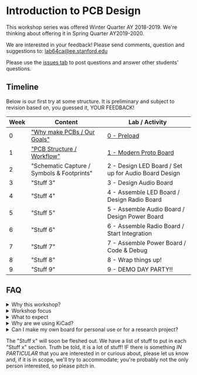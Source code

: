 # Introduction to PCB Design
This workshop series was offered Winter Quarter AY 2018-2019. We're thinking about offering it in Spring Quarter AY2019-2020.

We are interested in your feedback! Please send comments, question and suggestions to: lab64ca@ee.stanford.edu

Please use the [issues tab](../../issues) to post questions and answer other students' questions.

## Timeline
Below is our first try at some structure. It is preliminary and subject to revision based
on, you guessed it, YOUR FEEDBACK!

Week | Content | Lab / Activity
---- | ------- | -------------
0  | ["Why make PCBs / Our Goals"](/Week_0/Week_0_Content) | [0 - Preload](/Week_0/Week_0_Activity)
1  | ["PCB Structure / Workflow"](https://github.com/lab64makerspace/intro2PCBdesign/tree/master/Week_1/Week_1_Content) | [1 - Modern Proto Board](https://github.com/lab64makerspace/intro2PCBdesign/tree/master/Week_1/Week_1_Activity)
2  | "Schematic Capture / Symbols & Footprints" | 2 - Design LED Board / Set up for Audio Board Design
3  | "Stuff 3" | 3 - Design Audio Board
4  | "Stuff 4" | 4 - Assemble LED Board / Design Radio Board
5  | "Stuff 5" | 5 - Assemble Audio Board / Design Power Board
6  | "Stuff 6" | 6 - Assemble Radio Board / Start Integration
7  | "Stuff 7" | 7 - Assemble Power Board / Code & Debug
8  | "Stuff 8" | 8 - Wrap things up!
9  | "Stuff 9" | 9 - DEMO DAY PARTY!!

## FAQ

<details>
  <summary>Why this workshop?</summary>
Here at Stanford there are many folks that make printed circuit boards (PCBs) for a variety
of reasons. Many have expressed interest in learning more about how to design PCBs. Hopefully
this material will provide a route to a more solid background in PCB design for those just
starting out.
In working with folks that "know what they are doing" we see an abundance of trouble with
the mechanical aspects of PCB design. In many cases, holes don't line up, heatsinks interfere
with enclosures, wires and cables have inadequate service loop and ineffective strain relief.
One of the goals for this material is to give you, the PCB designer, the tools and insight
that will enable you to avoid many of these problems and stop "spinning boards" just to get
the basics correct.
</details>

<details>
  <summary>Workshop focus</summary>
This is an **introductory** workshop. **No previous experience is required.** Since we will
emphasize basic connectivity, form, fit, and function it will be helpful (but **NOT REQUIRED**)
if you have some limited experience with a mechanical design program. Suitable programs
include SolidWorks, Fusion360, FreeCAD, or any similar program. SolidWorks and Fusion360
are available free of cost for students. Additionally, they are available on lab64 servers
and you can use them without needing to run a VM, etc. If you need help with this, please
contact the lab64 staff by sending an email to lab64ca@ee.stanford.edu
Many folks that "know what they are doing" want to jump straight to more advanced topics
such as microstrip design, integrated component design, etc. They want to do this before
mastering rudimentary things (e.g., board stack-up and materials). We will cover these and
other advanced topics in follow-on workshops (or you can actually take EE 251 and really
understand things!). THIS MATERIAL WILL GIVE YOU THE FOUNDATION FOR ADVANCED TOPICS.
To be clear, we all know that, in reality, we are working with electro-magnetic fields and
their propagation, but we are going to to use the "lumped element" approximation for these
discussions.
</details>

<details>
  <summary>What to expect</summary>
  ### What is the required time commitment?
We have often been asked about the expected time commitment; how many hours per week will
be needed. As always, the answer is it *depends*. For an experienced PCB designer, the labs
may only require a few (3-4) hours per week. But the target audience is **NOT** experienced
designers, so we estimate that the amount of time required will be between 5 - 10 hours per
week. And it may be uneven depending on your background.
  
### Sending PCBs out for fabrication
The whole point of this workshop is to master the process of designing PCBs, so naturally
you will need to send boards out for fabrication, otherwise how will you know how you are
doing? So we will et the expectation that you will send out "on average" **ONE BOARD PER
WEEK**.

### How will this work?**
You will get either complete schematics or almost complete schematics. YOU WILL NOT BE DOING
CIRCUIT DESIGN OR SIMULATION FOR THIS WORKSHOP. You will then do all the PCB mechanical
design, layout, file generation, etc. required to send that week's board out for fabrication.
You will also be expected to learn to assemble and debug the boards you have designed.

### Why is this so free-form?
Because this is the first time we have offered this workshop we are not sure of all the
details. A lot of what will happen will depend on YOU, the participant. We are trying
to make this as useful to you as possible! So **please** let us know when you have questions,
concerns, or comments so we can respond.
</details>

<details>
  <summary>Why are we using KiCad?</summary>
  KiCad is open-source, easy to use, and powerful. Almost everything we can do using commercial software like Altium can be done using KiCad. Once you become proficient using one layout tool, you'll find that other tools are very similar to use.
</details>  

<details>
  <summary>Can I make my own board for personal use or for a research project?</summary>
Yes, you may work on other boards in parallel to this workshop, but we want you to also work on making the designs we're providing. We'll do our best to answer any questions you might have on making pcb's for your own research project, but we cannot guarantee extensive help.
Since the board you're making is for *your* research, you will have to purchase it (and the required components) yourself or using your research funds.
</details>


The "Stuff x" will soon be fleshed out. We have a list of stuff to put in each "Stuff x"
section. Truth be told, it is a lot of stuff! IF there is something *IN PARTICULAR* that you
are interested in or curious about, please let us know and, if it is in scope, we'll try
to accommodate; you're probably not the only person interested, so please pitch in.
